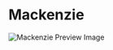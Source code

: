 # Mackenzie

![Mackenzie Preview Image](https://repository-images.githubusercontent.com/777852436/96b4f57b-55d9-4dc0-ad41-d6113c391df0&quot.png)
